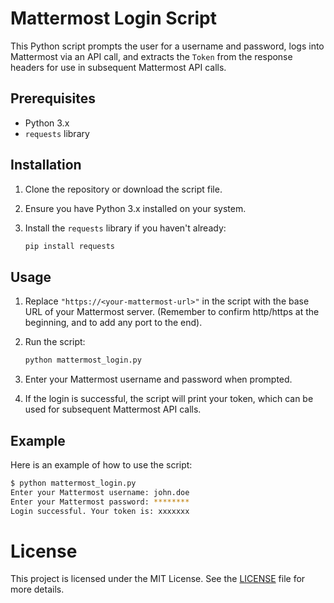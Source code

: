 # Mattermost Login Script

This Python script prompts the user for a username and password, logs into Mattermost via an API call, and extracts the `Token` from the response headers for use in subsequent Mattermost API calls.

## Prerequisites

- Python 3.x
- `requests` library

## Installation

1. Clone the repository or download the script file.
2. Ensure you have Python 3.x installed on your system.
3. Install the `requests` library if you haven't already:

    ```bash
    pip install requests
    ```

## Usage

1. Replace `"https://<your-mattermost-url>"` in the script with the base URL of your Mattermost server.  (Remember to confirm http/https at the beginning, and to add any port to the end).

2. Run the script:

    ```bash
    python mattermost_login.py
    ```

3. Enter your Mattermost username and password when prompted.

4. If the login is successful, the script will print your token, which can be used for subsequent Mattermost API calls.

## Example

Here is an example of how to use the script:

```bash
$ python mattermost_login.py
Enter your Mattermost username: john.doe
Enter your Mattermost password: ********
Login successful. Your token is: xxxxxxx
```

# License

This project is licensed under the MIT License. See the [LICENSE](LICENSE) file for more details.
